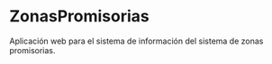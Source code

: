 # ZonasPromisorias
Aplicación web para el sistema de información del sistema de zonas promisorias. 
